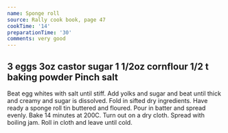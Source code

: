 ```yaml
---
name: Sponge roll
source: Rally cook book, page 47
cookTime: '14'
preparationTime: '30'
comments: very good
---
```

3 eggs
3oz castor sugar
1 1/2oz cornflour
1/2 t baking powder
Pinch salt
---
Beat egg whites with salt until stiff.  Add yolks and sugar and beat until thick and creamy and sugar is dissolved.  Fold in sifted dry ingredients.  Have ready a sponge roll tin buttered and floured.  Pour in batter and spread evenly.  Bake 14 minutes at 200C.  Turn out on a dry cloth.  Spread with boiling jam.  Roll in cloth and leave until cold.

